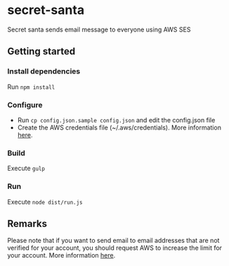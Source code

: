 # secret-santa
Secret santa sends email message to everyone using AWS SES

## Getting started

### Install dependencies

Run ```npm install```

### Configure

- Run ```cp config.json.sample config.json``` and edit the config.json file
- Create the AWS credentials file (~/.aws/credentials). More information [here](http://aws.amazon.com/developers/getting-started/nodejs/).

### Build

Execute ```gulp```


### Run

Execute ```node dist/run.js```


## Remarks

Please note that if you want to send email to email addresses that are not verified for your account, you should request AWS to increase the limit for your account. More information [here](http://docs.aws.amazon.com/ses/latest/DeveloperGuide/limits.html).
